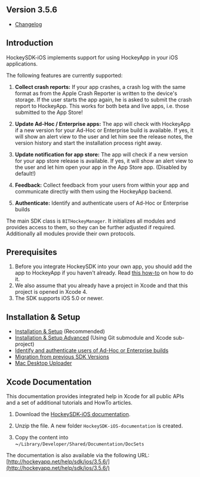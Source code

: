 ## Version 3.5.6

- [Changelog](http://www.hockeyapp.net/help/sdk/ios/3.5.6/docs/docs/Changelog.html)


## Introduction

HockeySDK-iOS implements support for using HockeyApp in your iOS applications.

The following features are currently supported:

1. **Collect crash reports:** If your app crashes, a crash log with the same format as from the Apple Crash Reporter is written to the device's storage. If the user starts the app again, he is asked to submit the crash report to HockeyApp. This works for both beta and live apps, i.e. those submitted to the App Store!

2. **Update Ad-Hoc / Enterprise apps:** The app will check with HockeyApp if a new version for your Ad-Hoc or Enterprise build is available. If yes, it will show an alert view to the user and let him see the release notes, the version history and start the installation process right away. 

3. **Update notification for app store:** The app will check if a new version for your app store release is available. If yes, it will show an alert view to the user and let him open your app in the App Store app. (Disabled by default!)

4. **Feedback:** Collect feedback from your users from within your app and communicate directly with them using the HockeyApp backend.

5. **Authenticate:** Identify and authenticate users of Ad-Hoc or Enterprise builds


The main SDK class is `BITHockeyManager`. It initializes all modules and provides access to them, so they can be further adjusted if required. Additionally all modules provide their own protocols.

## Prerequisites

1. Before you integrate HockeySDK into your own app, you should add the app to HockeyApp if you haven't already. Read [this how-to](http://support.hockeyapp.net/kb/how-tos/how-to-create-a-new-app) on how to do it.
2. We also assume that you already have a project in Xcode and that this project is opened in Xcode 4.
3. The SDK supports iOS 5.0 or newer.


## Installation & Setup

- [Installation & Setup](http://www.hockeyapp.net/help/sdk/ios/3.5.6/docs/docs/Guide-Installation-Setup.html) (Recommended)
- [Installation & Setup Advanced](http://www.hockeyapp.net/help/sdk/ios/3.5.6/docs/docs/Guide-Installation-Setup-Advanced.html) (Using Git submodule and Xcode sub-project)
- [Identify and authenticate users of Ad-Hoc or Enterprise builds](http://www.hockeyapp.net/help/sdk/ios/3.5.6/docs/docs/HowTo-Authenticating-Users-on-iOS.html)
- [Migration from previous SDK Versions](http://www.hockeyapp.net/help/sdk/ios/3.5.6/docs/docs/Guide-Migration-Kits.html)
- [Mac Desktop Uploader](http://support.hockeyapp.net/kb/how-tos/how-to-upload-to-hockeyapp-on-a-mac)


## Xcode Documentation

This documentation provides integrated help in Xcode for all public APIs and a set of additional tutorials and HowTo articles.

1. Download the [HockeySDK-iOS documentation](http://hockeyapp.net/releases/).

2. Unzip the file. A new folder `HockeySDK-iOS-documentation` is created.

3. Copy the content into ~`/Library/Developer/Shared/Documentation/DocSets`

The documentation is also available via the following URL: [http://hockeyapp.net/help/sdk/ios/3.5.6/](http://hockeyapp.net/help/sdk/ios/3.5.6/)

